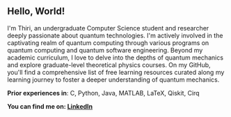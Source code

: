 ## Hello, World!

I'm Thiri, an undergraduate Computer Science student and researcher deeply passionate about quantum technologies. I'm actively involved in the captivating realm of quantum computing through various programs on quantum computing and quantum software engineering. Beyond my academic curriculum, I love to delve into the depths of quantum mechanics and explore graduate-level theoretical physics courses. On my GitHub, you'll find a comprehensive list of free learning resources curated along my learning journey to foster a deeper understanding of quantum mechanics.

**Prior experiences in**: C, Python, Java, MATLAB, LaTeX, Qiskit, Cirq

**You can find me on: [LinkedIn](https://www.linkedin.com/in/thiriyaminhsu/)**

